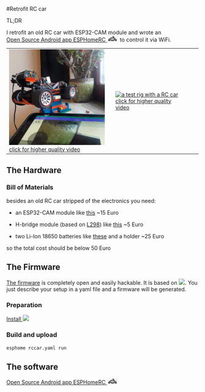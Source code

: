 
#Retrofit RC car

TL;DR

I retrofit an old RC car with ESP32-CAM module and wrote an  
<a href="https://github.com/rnauber/ESPHomeRC">Open Source Android app ESPHomeRC <img src="https://raw.githubusercontent.com/rnauber/ESPHomeRC/master/logo3.png" height="16" ></a> to control it via WiFi.  




|   |   |   |   |   |
|---|---|---|---|---|
| [![a test rig with a RC car](media/testrig.gif "a test rig with a RC car")<br> click for higher quality video](media/testrig.mp4)  |   |   [![a test rig with a RC car](media/drive.gif "test drive")<br> click for higher quality video](media/drive.mp4)|   |   |



## The Hardware
### Bill of Materials
besides an old RC car stripped of the electronics you need:

* an ESP32-CAM module like [this](https://www.amazon.de/gp/product/B08BL6VG76/ref=ppx_yo_dt_b_asin_title_o01_s01?ie=UTF8&psc=1)
~15 Euro

* H-bridge module (based on [L298](https://www.st.com/resource/en/datasheet/l298.pdf)) like [this](https://www.amazon.de/DollaTek-Controller-Board-Modul-verdoppeln-Smart-Auto-Roboter/dp/B07DK6Q8F9/ref=pd_sbs_3?pd_rd_w=YfmdQ&pf_rd_p=c47a53d1-d94f-481c-a018-dcea8bd5c736&pf_rd_r=19XZHN6QXJM3M1M12XJW&pd_rd_r=7e4fbca7-6231-4c72-b9dd-0d53c0ab2fb4&pd_rd_wg=XVdYy&pd_rd_i=B07DK6Q8F9&psc=1)
~5 Euro
* two Li-Ion 18650 batteries like [these](https://www.amazon.de/kraftmax-Pack-18650er-Akku-Schutzschaltung/dp/B08PL1HRBQ/ref=sr_1_3?__mk_de_DE=%C3%85M%C3%85%C5%BD%C3%95%C3%91) and a holder ~25 Euro

so the total cost should be below 50 Euro




## The Firmware
[The firmware](firmware/rccar.yaml) is completely open and easily hackable. 
It is based on <a href="https://esphome.io/"><img src="https://esphome.io/_images/logo-text.png" height="16" ></a>. You just describe your setup in a yaml file and a firmware will be generated.

### Preparation
<a href="https://esphome.io/guides/getting_started_command_line.html#installation">Install <img src="https://esphome.io/_images/logo-text.png" height="16" ></a>

### Build  and upload

```
esphome rccar.yaml run 
```

## The software

<a href="https://github.com/rnauber/ESPHomeRC">Open Source Android app ESPHomeRC <img src="https://raw.githubusercontent.com/rnauber/ESPHomeRC/master/logo3.png" height="16" ></a>





